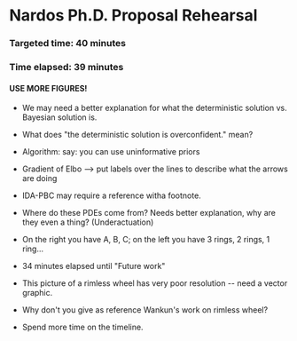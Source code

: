 # Nardos Ph.D. Proposal Rehearsal

### Targeted time: 40 minutes
### Time elapsed: 39 minutes 

#### USE MORE FIGURES!


* We may need a better explanation for what the deterministic solution vs.
  Bayesian solution is.


* What does "the deterministic solution is overconfident." mean?

* Algorithm: say: you can use uninformative priors

* Gradient of Elbo --> put labels over the lines to describe what the arrows are
  doing 


* IDA-PBC may require a reference witha footnote.

* Where do these PDEs come from? Needs better explanation, why are they even a
  thing? (Underactuation)



* On the right you have A, B, C; on the left you have 3 rings, 2 rings, 1
  ring...

* 34 minutes elapsed until "Future work"


* This picture of a rimless wheel has very poor resolution -- need a vector
  graphic.

* Why don't you give as reference Wankun's work on rimless wheel?

* Spend more time on the timeline.
